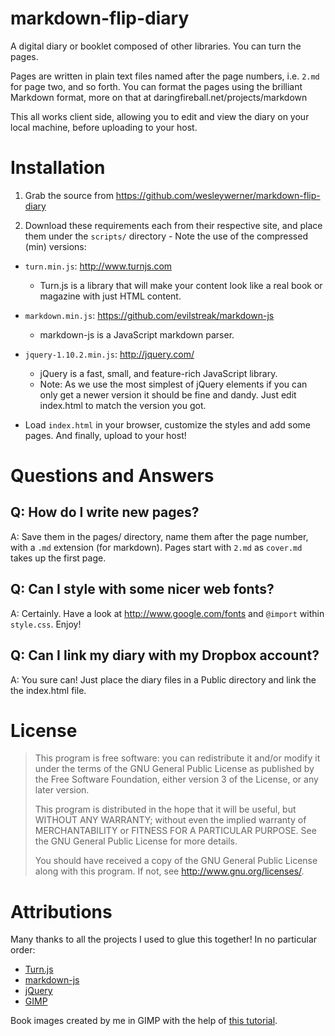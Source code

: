 markdown-flip-diary
===================

A digital diary or booklet composed of other libraries. You can turn the pages.

Pages are written in plain text files named after the page numbers, i.e. `2.md` for page two, and so forth. You can format the pages using the brilliant Markdown format, more on that at daringfireball.net/projects/markdown

This all works client side, allowing you to edit and view the diary on your local machine, before uploading to your host.

# Installation

1. Grab the source from https://github.com/wesleywerner/markdown-flip-diary

2. Download these requirements each from their respective site, and place them under the `scripts/` directory - Note the use of the compressed (min) versions:

* `turn.min.js`: http://www.turnjs.com
    * Turn.js is a library that will make your content look like a real book or magazine with just HTML content.
    
* `markdown.min.js`: https://github.com/evilstreak/markdown-js
    * markdown-js is a JavaScript markdown parser.

* `jquery-1.10.2.min.js`: http://jquery.com/
    * jQuery is a fast, small, and feature-rich JavaScript library.  
    * Note: As we use the most simplest of jQuery elements if you can only get a newer version it should be fine and dandy. Just edit index.html to match the version you got.

* Load `index.html` in your browser, customize the styles and add some pages. And finally, upload to your host!

# Questions and Answers

## Q: How do I write new pages?  

A: Save them in the pages/ directory, name them after the page number, with a `.md` extension (for markdown). Pages start with `2.md` as `cover.md` takes up the first page.

## Q: Can I style with some nicer web fonts?

A: Certainly. Have a look at http://www.google.com/fonts and `@import` within `style.css`. Enjoy!

## Q: Can I link my diary with my Dropbox account?

A: You sure can! Just place the diary files in a Public directory and link the the index.html file.

# License

> This program is free software: you can redistribute it and/or modify
> it under the terms of the GNU General Public License as published by
> the Free Software Foundation, either version 3 of the License, or
> any later version.
> 
> This program is distributed in the hope that it will be useful,
> but WITHOUT ANY WARRANTY; without even the implied warranty of
> MERCHANTABILITY or FITNESS FOR A PARTICULAR PURPOSE.  See the
> GNU General Public License for more details.
> 
> You should have received a copy of the GNU General Public License
> along with this program. If not, see http://www.gnu.org/licenses/.

# Attributions

Many thanks to all the projects I used to glue this together! In no particular order:

* [Turn.js](http://www.turnjs.com)
* [markdown-js](https://github.com/evilstreak/markdown-js)
* [jQuery](http://jquery.com)
* [GIMP](http://www.gimp.org/)

Book images created by me in GIMP with the help of [this tutorial](http://www.gimptalk.com/index.php?/topic/41-creating-real-old-rusted-paper-with-gimp-gimp-223/).
